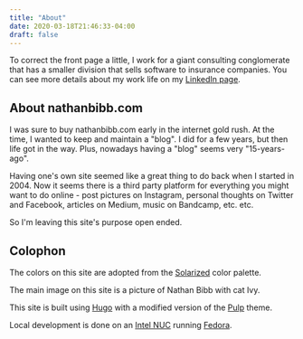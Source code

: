 ```yaml
---
title: "About"
date: 2020-03-18T21:46:33-04:00
draft: false
---
```

To correct the front page a little, I work for a giant consulting conglomerate
that has a smaller division that sells software to insurance companies.  You
can see more details about my work life on my
[LinkedIn page](https://www.linkedin.com/in/nathanbibb/).
<!--more-->

## About nathanbibb.com

I was sure to buy nathanbibb.com early in the internet gold rush.  At the time,
I wanted to keep and maintain a "blog".  I did for a few years, but then life
got in the way.  Plus, nowadays having a "blog" seems very "15-years-ago".

Having one's own site seemed like a great thing to do back when I started
in 2004.  Now it seems there is a third party platform for everything you might
want to do online - post pictures on Instagram, personal thoughts on Twitter
and Facebook, articles on Medium, music on Bandcamp, etc. etc.

So I'm leaving this site's purpose open ended.

## Colophon

The colors on this site are adopted from the
[Solarized](https://ethanschoonover.com/solarized/) color palette.

The main image on this site is a picture of Nathan Bibb with cat Ivy.

This site is built using [Hugo](https://gohugo.io/) with a modified version of
the [Pulp](https://github.com/koirand/pulp/) theme.

Local development is done on an
[Intel NUC](https://www.intel.com/content/www/us/en/products/boards-kits/nuc.html)
running [Fedora](https://getfedora.org/).

